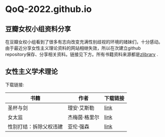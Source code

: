 # QoQ-2022.github.io 
## 豆瓣女权小组资料分享

在豆瓣女权小组看到了很多有志向改变充满性别歧视的环境的媎妹们，十分感动。由于最近分享女性主义理论资料的网站相继失效，所以在次建立github repository保存、分享相关资料。链接见下方。所有书籍资料来源都是[zlibrary](https://z-lib.org/) . 

## 女性主义学术理论
下载链接:

| 书籍        | 作者      | 下载链接 |
| ------|-----|-----|
| 圣杯与剑  	| 理安·艾斯勒 	| [link](https://github.com/QoQ-2022/for-her.github.io/blob/a1ebcea74fbcf3170389cadf337786fcd0abbe0c/%E7%90%86%E8%AE%BA%E8%B5%84%E6%96%99/%E5%9C%A3%E6%9D%AF%E4%B8%8E%E5%89%91%20%E6%88%91%E4%BB%AC%E7%9A%84%E5%8E%86%E5%8F%B2%EF%BC%8C%E6%88%91%E4%BB%AC%E7%9A%84%E6%9C%AA%E6%9D%A5%20%E7%A4%BE%E7%A7%91%E6%96%87%E7%8C%AE%E7%B2%BE%E5%93%81%E8%AF%91%E5%BA%93%C2%B7%E6%94%BF%E6%B3%95%E7%A4%BE%E4%BC%9A%E7%B3%BB%E5%88%97%20%E6%9D%83-%E6%80%A7-%E9%92%B1%E4%B8%89%E9%83%A8%E6%9B%B2%20by%20%EF%BC%88%E7%BE%8E%EF%BC%89%E7%90%86%E5%AE%89%C2%B7%E8%89%BE%E6%96%AF%E5%8B%92%20Riane%20Eisler%20%E8%91%97,%20%E7%A8%8B%E5%BF%97%E6%B0%91%20%E8%AF%91%20(z-lib.org).pdf) 	|
| 女太监  	| 杰梅茵·格里尔 	| [link](https://github.com/QoQ-2022/for-her.github.io/blob/45ad922c6d730bf9ce0b8b2d1c05b4a384f36172/%E7%90%86%E8%AE%BA%E8%B5%84%E6%96%99/%E5%A5%B3%E5%A4%AA%E7%9B%91%20Nu%CC%88%20tai%20jian%20by%20Greer,%20Germaine%20Ouyang,%20Yu%20(z-lib.org).pdf) 	|
| 性别打结：拆除父权违建 	| 亚伦·强森 	| [link](https://github.com/QoQ-2022/for-her.github.io/blob/45ad922c6d730bf9ce0b8b2d1c05b4a384f36172/%E7%90%86%E8%AE%BA%E8%B5%84%E6%96%99/%E6%80%A7%E5%88%AB%E6%89%93%E7%BB%93%20%E6%8B%86%E9%99%A4%E7%88%B6%E6%9D%83%E8%BF%9D%E5%BB%BA%20by%20Allan%20G.Johnson%E8%91%97%EF%BC%9B%E6%88%90%E4%BB%A4%E6%96%B9%EF%BC%8C%E7%8E%8B%E7%A7%80%E4%BA%91%EF%BC%8C%E6%B8%B8%E7%BE%8E%E6%83%A0%E7%AD%89%E8%AF%91%20(z-lib.org).pdf)	|
